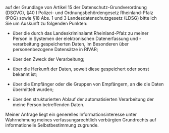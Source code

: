 auf der Grundlage von Artikel 15 der Datenschutz-Grundverordnung (DSGVO),
§40 I Polizei- und Ordnungsbehördengesetz Rheinland-Pfalz (POG) sowie
§18 Abs. 1 und 3 Landesdatenschutzgesetz (LDSG) bitte ich Sie um Auskunft zu
folgenden Punkten:

+ über die durch das Landeskriminalamt Rheinland-Pfalz zu meiner Person in
  Systemen der elektronischen Datenerfassung und -verarbeitung gespeicherten Daten,
  im Besonderen über personenbezogene Datensätze in RIVAR;

+ über den Zweck der Verarbeitung;

+ über die Herkunft der Daten, soweit diese gespeichert oder sonst bekannt ist;

+ über die Empfänger oder die Gruppen von Empfängern, an die die Daten übermittelt wurden;

+ über den strukturierten Ablauf der automatisierten Verarbeitung der meine
  Person betreffenden Daten.

Meiner Anfrage liegt ein generelles Informationsinteresse unter Wahrnehmung
meines verfassungsrechtlich verbürgten Grundrechts auf informationelle
Selbstbestimmung zugrunde.
